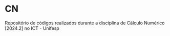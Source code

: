 # CN
Repositório de códigos realizados durante a disciplina de Cálculo Numérico [2024.2] no ICT - Unifesp
